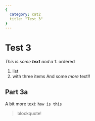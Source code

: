 ```yaml
---
{
  category: cat2
  title: "Test 3"
}
---
```

# Test 3
_This is some **text**
and a
1_. ordered
1. list
1. with three items
And some _more_ text!!

## Part 3a
A bit more text: `how is this`

> blockquote!

